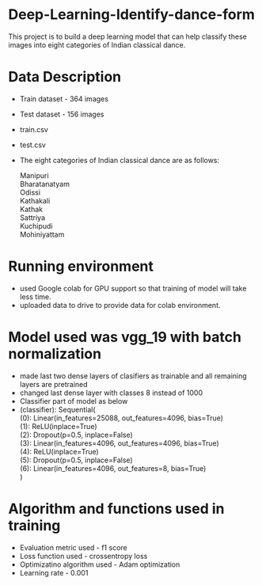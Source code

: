 # Deep-Learning-Identify-dance-form
This project is to build a deep learning model that can help classify these images into eight categories of Indian classical dance.

# Data Description
- Train dataset - 364 images
- Test dataset - 156 images
- train.csv
- test.csv
- The eight categories of Indian classical dance are as follows:

    Manipuri <br />
    Bharatanatyam <br />
    Odissi <br />
    Kathakali <br />
    Kathak <br />
    Sattriya <br />
    Kuchipudi <br />
    Mohiniyattam <br />

# Running environment
- used Google colab for GPU support so that training of model will take less time.
- uploaded data to drive to provide data for colab environment.

# Model used was vgg_19 with batch normalization
- made last two dense layers of clasifiers as trainable and all remaining layers are pretrained
- changed last dense layer with classes 8 instead of 1000 
- Classifier part of model as below
-   (classifier): Sequential(  <br />
        (0): Linear(in_features=25088, out_features=4096, bias=True) <br />
        (1): ReLU(inplace=True) <br />
        (2): Dropout(p=0.5, inplace=False) <br />
        (3): Linear(in_features=4096, out_features=4096, bias=True) <br />
        (4): ReLU(inplace=True) <br />
        (5): Dropout(p=0.5, inplace=False) <br />
        (6): Linear(in_features=4096, out_features=8, bias=True) <br />
        ) <br />
    
 # Algorithm and functions used in training
 - Evaluation metric used - f1 score
 - Loss function used - crossentropy loss
 - Optimizatino algorithm used - Adam optimization
 - Learning rate - 0.001
 
 
